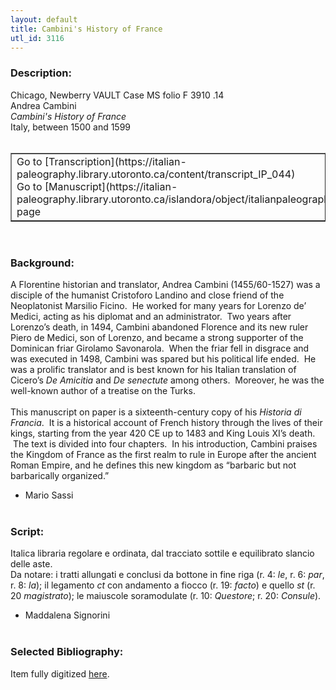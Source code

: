 ```yaml
---
layout: default
title: Cambini's History of France
utl_id: 3116
---
```


### Description:

Chicago, Newberry VAULT Case MS folio F 3910 .14<br>
Andrea Cambini<br>
_Cambini's History of France_<br>
Italy, between 1500 and 1599<br>
 <br>
<table border=""0.5"" cellpadding=""1"" cellspacing=""1"" style=""width: 200px; background-color:#F8F8F8;""><tbody><tr><td>Go to [Transcription](https://italian-paleography.library.utoronto.ca/content/transcript_IP_044)<br>
Go to [Manuscript](https://italian-paleography.library.utoronto.ca/islandora/object/italianpaleography%3AIP_044) page</td></tr></tbody></table> <br>


### Background:

A Florentine historian and translator, Andrea Cambini (1455/60-1527) was a disciple of the humanist Cristoforo Landino and close friend of the Neoplatonist Marsilio Ficino.  He worked for many years for Lorenzo de’ Medici, acting as his diplomat and an administrator.  Two years after Lorenzo’s death, in 1494, Cambini abandoned Florence and its new ruler Piero de Medici, son of Lorenzo, and became a strong supporter of the Dominican friar Girolamo Savonarola.  When the friar fell in disgrace and was executed in 1498, Cambini was spared but his political life ended.  He was a prolific translator and is best known for his Italian translation of Cicero’s <i>De Amicitia</i> and <i>De senectute</i> among others.  Moreover, he was the well-known author of a treatise on the Turks.<br><br>
This manuscript on paper is a sixteenth-century copy of his <i>Historia di Francia</i>.  It is a historical account of French history through the lives of their kings, starting from the year 420 CE up to 1483 and King Louis XI’s death.  The text is divided into four chapters.  In his introduction, Cambini praises the Kingdom of France as the first realm to rule in Europe after the ancient Roman Empire, and he defines this new kingdom as “barbaric but not barbarically organized.”<br>
- Mario Sassi<br>
 <br>


### Script:

Italica libraria regolare e ordinata, dal tracciato sottile e equilibrato slancio delle aste.<br>
Da notare: i tratti allungati e conclusi da bottone in fine riga (r. 4: _le_, r. 6: _par_, r. 8: _la_); il legamento _ct_ con andamento a fiocco (r. 19: _facto_) e quello _st_ (r. 20 _magistrato_); le maiuscole soramodulate (r. 10: _Questore_; r. 20: _Consule_).<br>
- Maddalena Signorini<br>
 <br>


### Selected Bibliography:

Item fully digitized [here](http://digcoll.newberry.org/#/item/ia-case_ms_f_3910_146).<br>
 <br>
